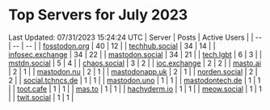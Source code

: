 # Top Servers for July 2023
Last Updated: 07/31/2023 15:24:24 UTC
| Server | Posts | Active Users |
| -- | -- | -- |
| [fosstodon.org](https://fosstodon.org/tags/PowerShell) | 40 | 12 |
| [techhub.social](https://techhub.social/tags/PowerShell) | 34 | 14 |
| [infosec.exchange](https://infosec.exchange/tags/PowerShell) | 34 | 22 |
| [mastodon.social](https://mastodon.social/tags/PowerShell) | 34 | 21 |
| [tech.lgbt](https://tech.lgbt/tags/PowerShell) | 6 | 3 |
| [mstdn.social](https://mstdn.social/tags/PowerShell) | 5 | 4 |
| [chaos.social](https://chaos.social/tags/PowerShell) | 3 | 2 |
| [ioc.exchange](https://ioc.exchange/tags/PowerShell) | 2 | 2 |
| [masto.ai](https://masto.ai/tags/PowerShell) | 2 | 1 |
| [mastodon.nu](https://mastodon.nu/tags/PowerShell) | 2 | 1 |
| [mastodonapp.uk](https://mastodonapp.uk/tags/PowerShell) | 2 | 1 |
| [norden.social](https://norden.social/tags/PowerShell) | 2 | 2 |
| [social.tchncs.de](https://social.tchncs.de/tags/PowerShell) | 1 | 1 |
| [mastodon.uno](https://mastodon.uno/tags/PowerShell) | 1 | 1 |
| [mastodontech.de](https://mastodontech.de/tags/PowerShell) | 1 | 1 |
| [toot.cafe](https://toot.cafe/tags/PowerShell) | 1 | 1 |
| [mas.to](https://mas.to/tags/PowerShell) | 1 | 1 |
| [hachyderm.io](https://hachyderm.io/tags/PowerShell) | 1 | 1 |
| [meow.social](https://meow.social/tags/PowerShell) | 1 | 1 |
| [twit.social](https://twit.social/tags/PowerShell) | 1 | 1 |
